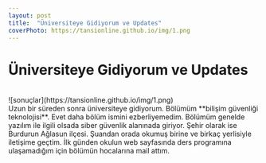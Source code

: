 ```yaml
---
layout: post
title:  "Üniversiteye Gidiyorum ve Updates"
coverPhoto: https://tansionline.github.io/img/1.png
---
```


# Üniversiteye Gidiyorum ve Updates

<br>
![sonuçlar](https://tansionline.github.io/img/1.png)
<br>
Uzun bir süreden sonra üniversiteye gidiyorum. Bölümüm **bilişim güvenliği teknolojisi**. Evet daha bölüm ismini ezberliyemedim. Bölümüm genelde yazılım ile ilgili olsada siber güvenlik alanınada giriyor. Şehir olarak ise Burdurun Ağlasun ilçesi. Şuandan orada okumuş birine ve birkaç yerlisiyle iletişime geçtim. İlk günden okulun web sayfasında ders programına ulaşamadığım için bölümün hocalarına mail attım. 



